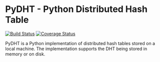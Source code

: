 # PyDHT - Python Distributed Hash Table

[![Build Status](https://travis-ci.org/cesarghali/PyDHT.svg?branch=master)](https://travis-ci.org/cesarghali/PyDHT) [![Coverage Status](https://coveralls.io/repos/github/cesarghali/PyDHT/badge.svg?branch=master)](https://coveralls.io/github/cesarghali/PyDHT?branch=master)

PyDHT is a Python implementation of distributed hash tables stored on a local machine. The implementation supports the DHT being stored in memory or on disk.

